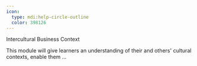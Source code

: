 ```yaml
---
icon:
  type: mdi:help-circle-outline
  color: 398126
---
```


Intercultural Business Context

This module will give learners an understanding of their and others' cultural contexts, enable them  ... 
